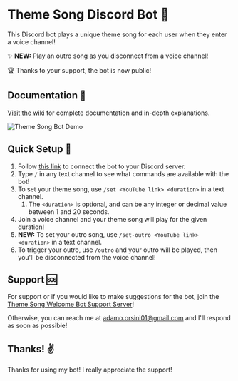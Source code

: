 # Theme Song Discord Bot 🎵

This Discord bot plays a unique theme song for each user when they enter a voice channel!

✨ **NEW:** Play an outro song as you disconnect from a voice channel!

🏆 Thanks to your support, the bot is now public!

## Documentation 📜

[Visit the wiki](https://github.com/Adamo-O/Theme-Song-Discord-Bot/wiki) for complete documentation and in-depth explanations.

![Theme Song Bot Demo](https://media.giphy.com/media/Hdy1v6f4awaIaRpNUL/giphy.gif)

## Quick Setup 🚀

1. Follow [this link](https://discord.com/api/oauth2/authorize?client_id=903352344941588480&permissions=53496832&scope=bot%20applications.commands) to connect the bot to your Discord server.
2. Type `/` in any text channel to see what commands are available with the bot!
3. To set your theme song, use `/set <YouTube link> <duration>` in a text channel.
   1. The `<duration>` is optional, and can be any integer or decimal value between 1 and 20 seconds.
4. Join a voice channel and your theme song will play for the given duration!
5. **NEW:** To set your outro song, use `/set-outro <YouTube link> <duration>` in a text channel.
6. To trigger your outro, use `/outro` and your outro will be played, then you'll be disconnected from the voice channel!

## Support 🆘

For support or if you would like to make suggestions for the bot, join the [Theme Song Welcome Bot Support Server](https://discord.gg/jEqryCFtWj)!

Otherwise, you can reach me at [adamo.orsini01@gmail.com](mailto:adamo.orsini01@gmail.com) and I'll respond as soon as possible!

## Thanks! ✌

Thanks for using my bot! I really appreciate the support!
